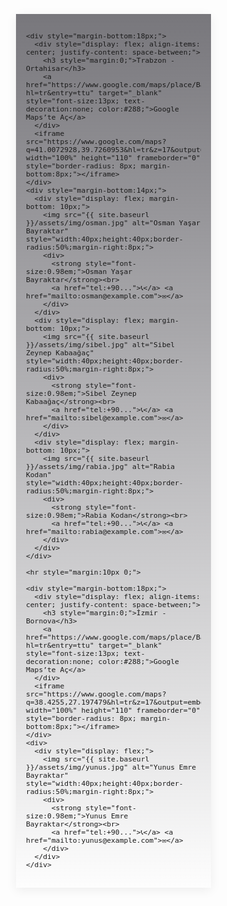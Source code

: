 <div style="
  width:280px;
  position:fixed;
  right:32px;
  top:120px;
  background: linear-gradient(
    to bottom,
    rgba(120,119,124,1) 0%,
    rgba(196,193,44,0) 100%
  );
  box-shadow:0 4px 16px #0001;
  border-radius:0;
  padding:16px;
  z-index:100;
  max-height:calc(100vh - 140px);
  overflow:auto;
  font-size:0.95em;
">

    <div style="margin-bottom:18px;">
      <div style="display: flex; align-items: center; justify-content: space-between;">
        <h3 style="margin:0;">Trabzon - Ortahisar</h3>
        <a href="https://www.google.com/maps/place/Bayraktar+Yat%C4%B1r%C4%B1m+Dan%C4%B1%C5%9Fmanl%C4%B1k/@41.0072928,39.7260953,17z/data=!3m1!4b1!4m6!3m5!1s0x40643d43f6a00f2f:0x915926d123ec76c7!8m2!3d41.0072928!4d39.7260953!16s%2Fg%2F11x03s1mjh?hl=tr&entry=ttu" target="_blank" style="font-size:13px; text-decoration:none; color:#288;">Google Maps’te Aç</a>
      </div>
      <iframe src="https://www.google.com/maps?q=41.0072928,39.7260953&hl=tr&z=17&output=embed" width="100%" height="110" frameborder="0" style="border-radius: 8px; margin-bottom:8px;"></iframe>
    </div>
    <div style="margin-bottom:14px;">
      <div style="display: flex; margin-bottom: 10px;">
        <img src="{{ site.baseurl }}/assets/img/osman.jpg" alt="Osman Yaşar Bayraktar" style="width:40px;height:40px;border-radius:50%;margin-right:8px;">
        <div>
          <strong style="font-size:0.98em;">Osman Yaşar Bayraktar</strong><br>
          <a href="tel:+90...">📞</a> <a href="mailto:osman@example.com">✉️</a>
        </div>
      </div>
      <div style="display: flex; margin-bottom: 10px;">
        <img src="{{ site.baseurl }}/assets/img/sibel.jpg" alt="Sibel Zeynep Kabaağaç" style="width:40px;height:40px;border-radius:50%;margin-right:8px;">
        <div>
          <strong style="font-size:0.98em;">Sibel Zeynep Kabaağaç</strong><br>
          <a href="tel:+90...">📞</a> <a href="mailto:sibel@example.com">✉️</a>
        </div>
      </div>
      <div style="display: flex; margin-bottom: 10px;">
        <img src="{{ site.baseurl }}/assets/img/rabia.jpg" alt="Rabia Kodan" style="width:40px;height:40px;border-radius:50%;margin-right:8px;">
        <div>
          <strong style="font-size:0.98em;">Rabia Kodan</strong><br>
          <a href="tel:+90...">📞</a> <a href="mailto:rabia@example.com">✉️</a>
        </div>
      </div>
    </div>

    <hr style="margin:10px 0;">

    <div style="margin-bottom:18px;">
      <div style="display: flex; align-items: center; justify-content: space-between;">
        <h3 style="margin:0;">İzmir - Bornova</h3>
        <a href="https://www.google.com/maps/place/Bayraktar+Yat%C4%B1r%C4%B1m+Dan%C4%B1%C5%9Fmanl%C4%B1k/@38.4255,27.197479,17z/data=!3m1!4b1!4m6!3m5!1s0x14b963228281c4c7:0xf95aca1b088ad073!8m2!3d38.4255!4d27.197479!16s%2Fg%2F11m5f3f8cy?hl=tr&entry=ttu" target="_blank" style="font-size:13px; text-decoration:none; color:#288;">Google Maps’te Aç</a>
      </div>
      <iframe src="https://www.google.com/maps?q=38.4255,27.197479&hl=tr&z=17&output=embed" width="100%" height="110" frameborder="0" style="border-radius: 8px; margin-bottom:8px;"></iframe>
    </div>
    <div>
      <div style="display: flex;">
        <img src="{{ site.baseurl }}/assets/img/yunus.jpg" alt="Yunus Emre Bayraktar" style="width:40px;height:40px;border-radius:50%;margin-right:8px;">
        <div>
          <strong style="font-size:0.98em;">Yunus Emre Bayraktar</strong><br>
          <a href="tel:+90...">📞</a> <a href="mailto:yunus@example.com">✉️</a>
        </div>
      </div>
    </div>
</div>
